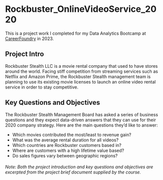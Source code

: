 # Rockbuster_OnlineVideoService_2020
This is a project work I completed for my Data Analytics Bootcamp at [CareerFoundry](https://careerfoundry.com) in 2023.
## Project Intro
Rockbuster Stealth LLC is a movie rental company that used to have stores around the world. Facing stiff competition from streaming services such as Netflix and Amazon Prime, the Rockbuster Stealth management team is planning to use its existing movie licenses to launch an online video rental service in order to stay competitive.
## Key Questions and Objectives
The Rockbuster Stealth Management Board has asked a series of business questions and they expect data-driven answers that they can use for their 2020 company strategy. Here are the main questions they’d like to answer:
<br/>
* Which movies contributed the most/least to revenue gain?
* What was the average rental duration for all videos?
* Which countries are Rockbuster customers based in?
* Where are customers with a high lifetime value based?
* Do sales figures vary between geographic regions?
###### Note: Both the project introduction and key questions and objectives are excerpted from the project brief document supplied by the course.
